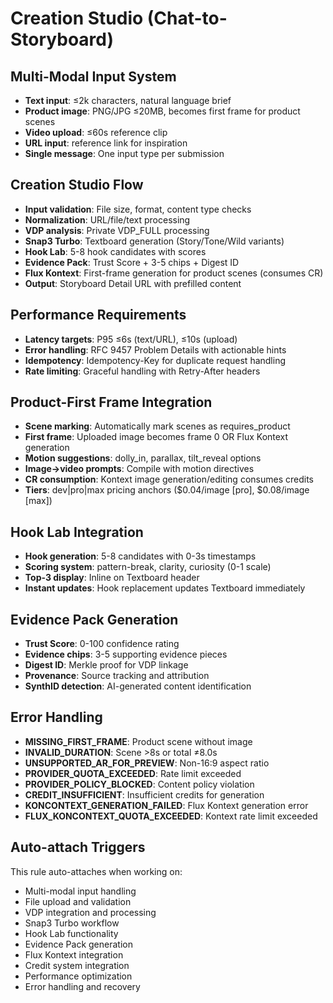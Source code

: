 # Creation Studio (Chat-to-Storyboard)

## Multi-Modal Input System
- **Text input**: ≤2k characters, natural language brief
- **Product image**: PNG/JPG ≤20MB, becomes first frame for product scenes
- **Video upload**: ≤60s reference clip
- **URL input**: reference link for inspiration
- **Single message**: One input type per submission

## Creation Studio Flow
- **Input validation**: File size, format, content type checks
- **Normalization**: URL/file/text processing
- **VDP analysis**: Private VDP_FULL processing
- **Snap3 Turbo**: Textboard generation (Story/Tone/Wild variants)
- **Hook Lab**: 5-8 hook candidates with scores
- **Evidence Pack**: Trust Score + 3-5 chips + Digest ID
- **Flux Kontext**: First-frame generation for product scenes (consumes CR)
- **Output**: Storyboard Detail URL with prefilled content

## Performance Requirements
- **Latency targets**: P95 ≤6s (text/URL), ≤10s (upload)
- **Error handling**: RFC 9457 Problem Details with actionable hints
- **Idempotency**: Idempotency-Key for duplicate request handling
- **Rate limiting**: Graceful handling with Retry-After headers

## Product-First Frame Integration
- **Scene marking**: Automatically mark scenes as requires_product
- **First frame**: Uploaded image becomes frame 0 OR Flux Kontext generation
- **Motion suggestions**: dolly_in, parallax, tilt_reveal options
- **Image→video prompts**: Compile with motion directives
- **CR consumption**: Kontext image generation/editing consumes credits
- **Tiers**: dev|pro|max pricing anchors ($0.04/image [pro], $0.08/image [max])

## Hook Lab Integration
- **Hook generation**: 5-8 candidates with 0-3s timestamps
- **Scoring system**: pattern-break, clarity, curiosity (0-1 scale)
- **Top-3 display**: Inline on Textboard header
- **Instant updates**: Hook replacement updates Textboard immediately

## Evidence Pack Generation
- **Trust Score**: 0-100 confidence rating
- **Evidence chips**: 3-5 supporting evidence pieces
- **Digest ID**: Merkle proof for VDP linkage
- **Provenance**: Source tracking and attribution
- **SynthID detection**: AI-generated content identification

## Error Handling
- **MISSING_FIRST_FRAME**: Product scene without image
- **INVALID_DURATION**: Scene >8s or total ≠8.0s
- **UNSUPPORTED_AR_FOR_PREVIEW**: Non-16:9 aspect ratio
- **PROVIDER_QUOTA_EXCEEDED**: Rate limit exceeded
- **PROVIDER_POLICY_BLOCKED**: Content policy violation
- **CREDIT_INSUFFICIENT**: Insufficient credits for generation
- **KONCONTEXT_GENERATION_FAILED**: Flux Kontext generation error
- **FLUX_KONCONTEXT_QUOTA_EXCEEDED**: Kontext rate limit exceeded

## Auto-attach Triggers
This rule auto-attaches when working on:
- Multi-modal input handling
- File upload and validation
- VDP integration and processing
- Snap3 Turbo workflow
- Hook Lab functionality
- Evidence Pack generation
- Flux Kontext integration
- Credit system integration
- Performance optimization
- Error handling and recovery
